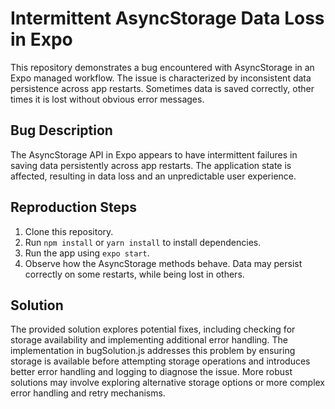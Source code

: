 # Intermittent AsyncStorage Data Loss in Expo

This repository demonstrates a bug encountered with AsyncStorage in an Expo managed workflow.  The issue is characterized by inconsistent data persistence across app restarts.  Sometimes data is saved correctly, other times it is lost without obvious error messages. 

## Bug Description
The AsyncStorage API in Expo appears to have intermittent failures in saving data persistently across app restarts.  The application state is affected, resulting in data loss and an unpredictable user experience.

## Reproduction Steps
1. Clone this repository.
2. Run `npm install` or `yarn install` to install dependencies.
3. Run the app using `expo start`.
4. Observe how the AsyncStorage methods behave. Data may persist correctly on some restarts, while being lost in others.

## Solution
The provided solution explores potential fixes, including checking for storage availability and implementing additional error handling. The implementation in bugSolution.js addresses this problem by ensuring storage is available before attempting storage operations and introduces better error handling and logging to diagnose the issue.  More robust solutions may involve exploring alternative storage options or more complex error handling and retry mechanisms.